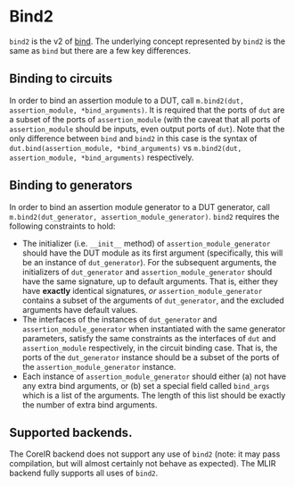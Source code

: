 # Bind2

`bind2` is the v2 of [bind](../docs/bind.md). The underlying concept represented by `bind2` is the same as `bind` but there are a few key differences.

## Binding to circuits
In order to bind an assertion module to a DUT, call `m.bind2(dut, assertion_module, *bind_arguments)`. It is required that the ports of `dut` are a subset of the ports of `assertion_module` (with the caveat that all ports of `assertion_module` should be inputs, even output ports of `dut`). Note that the only difference between `bind` and `bind2` in this case is the syntax of `dut.bind(assertion_module, *bind_arguments)` vs `m.bind2(dut, assertion_module, *bind_arguments)` respectively.

## Binding to generators
In order to bind an assertion module generator to a DUT generator, call `m.bind2(dut_generator, assertion_module_generator)`. `bind2` requires the following constraints to hold:
* The initializer (i.e. `__init__` method) of `assertion_module_generator` should have the DUT module as its first argument (specifically, this will be an instance of `dut_generator`). For the subsequent arguments, the initializers of `dut_generator` and `assertion_module_generator` should have the same signature, up to default arguments. That is, either they have **exactly** identical signatures, *or* `assertion_module_generator` contains a subset of the arguments of `dut_generator`, and the excluded arguments have default values.
* The interfaces of the instances of `dut_generator` and `assertion_module_generator` when instantiated with the same generator parameters, satisfy the same constraints as the interfaces of `dut` and `assertion_module` respectively, in the circuit binding case. That is, the ports of the `dut_generator` instance should be a subset of the ports of the `assertion_module_generator` instance.
* Each instance of `assertion_module_generator` should either (a) not have any extra bind arguments, or (b) set a special field called `bind_args` which is a list of the arguments. The length of this list should be exactly the number of extra bind arguments.

## Supported backends.
The CoreIR backend does not support any use of `bind2` (note: it may pass compilation, but will almost certainly not behave as expected).
The MLIR backend fully supports all uses of `bind2`.
